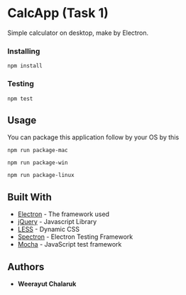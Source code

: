 # CalcApp (Task 1)

Simple calculator on desktop, make by Electron. 

### Installing

```
npm install
```

### Testing

```
npm test
```

## Usage

You can package this application follow by your OS by this

```
npm run package-mac
```

```
npm run package-win
```

```
npm run package-linux
```

## Built With

* [Electron](https://electronjs.org/) - The framework used
* [jQuery](https://jquery.com/) - Javascript Library
* [LESS](http://lesscss.org/) - Dynamic CSS
* [Spectron](https://electronjs.org/spectron) - Electron Testing Framework
* [Mocha](https://mochajs.org) - JavaScript test framework 

## Authors

* **Weerayut Chalaruk** 